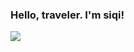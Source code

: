 ### Hello, traveler. I'm siqi!


<img src="https://github-readme-stats.vercel.app/api?username=taosiqi&show_icons=true&icon_color=CE1D2D&text_color=718096&bg_color=ffffff&hide_title=true" />
